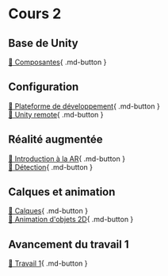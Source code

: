 # Cours 2
## Base de Unity
[📝 Composantes](./unity/composantes.md){ .md-button }   

       
## Configuration
[📝 Plateforme de développement](./installation/configuration.md){ .md-button }   
[📝 Unity remote](./installation/unity-remote.md){ .md-button }   

       
## Réalité augmentée
[📝 Introduction à la AR](./realite-augmentee/introduction.md){ .md-button }   
[📝 Détection](./realite-augmentee/detection.md){ .md-button }   

       
## Calques et animation
[📝 Calques](./unity/sorting_layers.md){ .md-button }   
[📝 Animation d'objets 2D](./unity/animation.md){ .md-button }   
       
## Avancement du travail 1
[💼 Travail 1](./consignes/travail1.md){ .md-button }     
